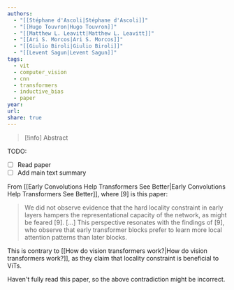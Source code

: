 ```yaml
---
authors:
  - "[[Stéphane d'Ascoli|Stéphane d'Ascoli]]"
  - "[[Hugo Touvron|Hugo Touvron]]"
  - "[[Matthew L. Leavitt|Matthew L. Leavitt]]"
  - "[[Ari S. Morcos|Ari S. Morcos]]"
  - "[[Giulio Biroli|Giulio Biroli]]"
  - "[[Levent Sagun|Levent Sagun]]"
tags:
  - vit
  - computer_vision
  - cnn
  - transformers
  - inductive_bias
  - paper
year: 
url: 
share: true
---
```

> [!info] Abstract

TODO: 
- [ ] Read paper
- [ ] Add main text summary

From [[Early Convolutions Help Transformers See Better|Early Convolutions Help Transformers See Better]], where [9] is this paper:
> We did not observe evidence that the hard locality constraint in early layers hampers the representational capacity of the network, as might be feared [9].
> [...]
> This perspective resonates with the findings of [9], who observe that early transformer blocks prefer to learn more local attention patterns than later blocks.


This is contrary to [[How do vision transformers work?|How do vision transformers work?]], as they claim that locality constraint is beneficial to ViTs. 

Haven't fully read this paper, so the above contradiction might be incorrect.